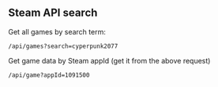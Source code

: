 ## Steam API search

Get all games by search term:
```
/api/games?search=cyperpunk2077
```

Get game data by Steam appId (get it from the above request)
```
/api/game?appId=1091500
```
